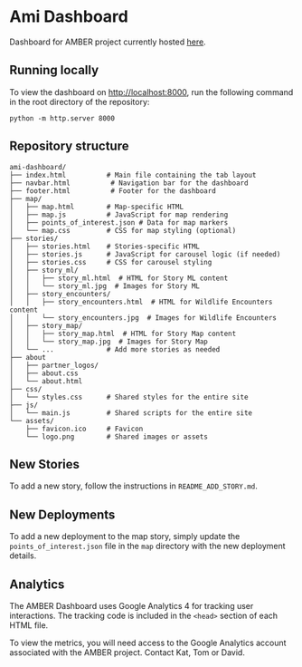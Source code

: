 # Ami Dashboard

Dashboard for AMBER project currently hosted [here](https://ami-system.github.io/amber-dashboard/).

## Running locally

To view the dashboard on [http://localhost:8000](http://localhost:8000), run the following command in the root directory of the repository:

```
python -m http.server 8000
```

## Repository structure

```
ami-dashboard/
├── index.html          # Main file containing the tab layout
├── navbar.html          # Navigation bar for the dashboard
├── footer.html          # Footer for the dashboard
├── map/
│   ├── map.html        # Map-specific HTML
│   ├── map.js          # JavaScript for map rendering
│   ├── points_of_interest.json # Data for map markers
│   └── map.css         # CSS for map styling (optional)
├── stories/
│   ├── stories.html    # Stories-specific HTML
│   ├── stories.js      # JavaScript for carousel logic (if needed)
│   ├── stories.css     # CSS for carousel styling
│   ├── story_ml/
│   │   ├── story_ml.html  # HTML for Story ML content
│   │   └── story_ml.jpg  # Images for Story ML
│   ├── story_encounters/
│   │   ├── story_encounters.html  # HTML for Wildlife Encounters content
│   │   └── story_encounters.jpg  # Images for Wildlife Encounters
│   ├── story_map/
│   │   ├── story_map.html  # HTML for Story Map content
│   │   └── story_map.jpg  # Images for Story Map
│   └── ...             # Add more stories as needed
├── about
│   ├── partner_logos/
│   ├── about.css
│   └── about.html
├── css/
│   └── styles.css      # Shared styles for the entire site
├── js/
│   └── main.js         # Shared scripts for the entire site
└── assets/
    ├── favicon.ico     # Favicon
    └── logo.png        # Shared images or assets
```

## New Stories

To add a new story, follow the instructions in `README_ADD_STORY.md`.

## New Deployments

To add a new deployment to the map story, simply update the `points_of_interest.json` file in the `map` directory with the new deployment details.

## Analytics

The AMBER Dashboard uses Google Analytics 4 for tracking user interactions. The tracking code is included in the `<head>` section of each HTML file.

To view the metrics, you will need access to the Google Analytics account associated with the AMBER project. Contact Kat, Tom or David.
